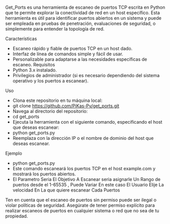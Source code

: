 Get_Ports es una herramienta de escaneo de puertos TCP escrita en Python que te permite explorar la conectividad de red en un host específico. Esta herramienta es útil para identificar puertos abiertos en un sistema y puede ser empleada en pruebas de penetración, evaluaciones de seguridad, o simplemente para entender la topología de red.

Características
* Escaneo rápido y fiable de puertos TCP en un host dado.
* Interfaz de línea de comandos simple y fácil de usar.
* Personalizable para adaptarse a las necesidades específicas de escaneo.
Requisitos
* Python 3.x instalado.
* Privilegios de administrador (si es necesario dependiendo del sistema operativo y los puertos a escanear).

Uso
* Clona este repositorio en tu máquina local:
* git clone https://github.com/PiKas-Py/get_ports.git
* Navega al directorio del repositorio:
* cd get_ports
* Ejecuta la herramienta con el siguiente comando, especificando el host que deseas escanear:
* python get_ports.py <ip> <rango> <Theaders> 
* Reemplaza <host> con la dirección IP o el nombre de dominio del host que deseas escanear.

Ejemplo

- python get_ports.py <ip> <Rango> <Theaders>
- Este comando escaneará los puertos TCP en el host example.com y mostrará los puertos abiertos.
- El Parametro <Ip> Seria El Objetivo A Escanear  <Rango> seria asignarle Un Rango de puertos desde el 1-65535 <Theader>, Puede Variar En este caso El Usuario Elije La velocidad En La que quiere escanear Cada Puertos

Ten en cuenta que el escaneo de puertos sin permiso puede ser ilegal o violar políticas de seguridad. Asegúrate de tener permiso explícito para realizar escaneos de puertos en cualquier sistema o red que no sea de tu propiedad.



